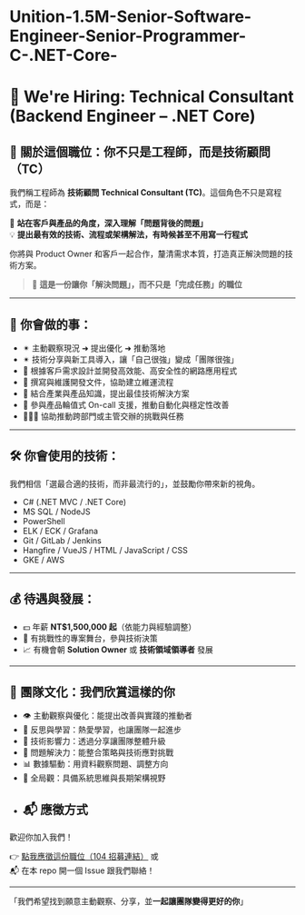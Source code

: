 # Unition-1.5M-Senior-Software-Engineer-Senior-Programmer-C-.NET-Core-
# 🚀 We're Hiring: Technical Consultant (Backend Engineer – .NET Core)

## 🌟 關於這個職位：你不只是工程師，而是技術顧問（TC）

我們稱工程師為 **技術顧問 Technical Consultant (TC)**。這個角色不只是寫程式，而是：

🧠 **站在客戶與產品的角度，深入理解「問題背後的問題」**  
💡 **提出最有效的技術、流程或架構解法，有時候甚至不用寫一行程式**

你將與 Product Owner 和客戶一起合作，釐清需求本質，打造真正解決問題的技術方案。

> 🎯 **這是一份讓你「解決問題」，而不只是「完成任務」的職位**

---

## 💼 你會做的事：

- ✴ 主動觀察現況 ➜ 提出優化 ➜ 推動落地
- ✴ 技術分享與新工具導入，讓「自己很強」變成「團隊很強」
- 🔧 根據客戶需求設計並開發高效能、高安全性的網路應用程式
- 📝 撰寫與維護開發文件，協助建立維運流程
- 🧩 結合產業與產品知識，提出最佳技術解決方案
- 🔁 參與產品輪值式 On-call 支援，推動自動化與穩定性改善
- 🧑‍🤝‍🧑 協助推動跨部門或主管交辦的挑戰與任務

---

## 🛠 你會使用的技術：

我們相信「選最合適的技術，而非最流行的」，並鼓勵你帶來新的視角。

- C# (.NET MVC / .NET Core)
- MS SQL / NodeJS
- PowerShell
- ELK / ECK / Grafana
- Git / GitLab / Jenkins
- Hangfire / VueJS / HTML / JavaScript / CSS
- GKE / AWS

---

## 💰 待遇與發展：

- 💵 年薪 **NT$1,500,000 起**（依能力與經驗調整）
- 🧗 有挑戰性的專案舞台，參與技術決策
- 📈 有機會朝 **Solution Owner** 或 **技術領域領導者** 發展

---

## 🤝 團隊文化：我們欣賞這樣的你

- 👁️ 主動觀察與優化：能提出改善與實踐的推動者
- 🧠 反思與學習：熱愛學習，也讓團隊一起進步
- 📢 技術影響力：透過分享讓團隊整體升級
- 🧩 問題解決力：能整合策略與技術應對挑戰
- 📊 數據驅動：用資料觀察問題、調整方向
- 🧭 全局觀：具備系統思維與長期架構視野
- ## 📬 應徵方式

歡迎你加入我們！

👉 [點我應徵這份職位（104 招募連結）](https://vip.104.com.tw/job/jobmaster?jobno=14574616)
或  
📬 在本 repo 開一個 Issue 跟我們聯絡！

---
「我們希望找到願意主動觀察、分享，並**一起讓團隊變得更好的你**」
